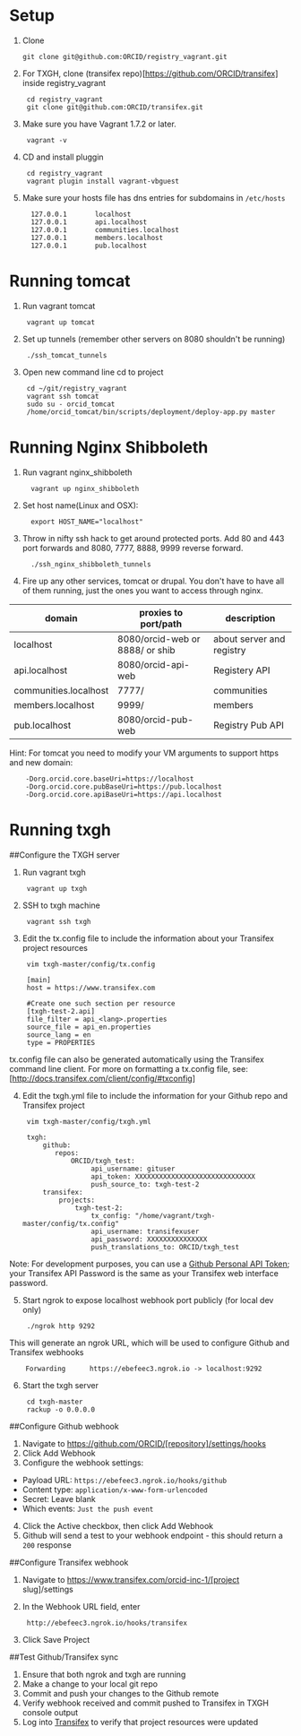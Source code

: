 
# Setup

1.  Clone

        git clone git@github.com:ORCID/registry_vagrant.git

2. For TXGH, clone (transifex repo)[https://github.com/ORCID/transifex] inside registry_vagrant

        cd registry_vagrant
        git clone git@github.com:ORCID/transifex.git

3. Make sure you have Vagrant 1.7.2 or later.

        vagrant -v

3. CD and install pluggin

        cd registry_vagrant
        vagrant plugin install vagrant-vbguest


4. Make sure your hosts file has dns entries for subdomains in `/etc/hosts`

         127.0.0.1       localhost
         127.0.0.1       api.localhost
         127.0.0.1       communities.localhost
         127.0.0.1       members.localhost
         127.0.0.1       pub.localhost

# Running tomcat

1. Run vagrant tomcat

        vagrant up tomcat

2. Set up tunnels (remember other servers on 8080 shouldn't be running)

        ./ssh_tomcat_tunnels

3. Open new command line cd to project 

        cd ~/git/registry_vagrant
        vagrant ssh tomcat
        sudo su - orcid_tomcat
        /home/orcid_tomcat/bin/scripts/deployment/deploy-app.py master

# Running Nginx Shibboleth

1. Run vagrant nginx_shibboleth

         vagrant up nginx_shibboleth

2. Set host name(Linux and OSX):

         export HOST_NAME="localhost"

3. Throw in nifty ssh hack to get around protected ports. Add 80 and 443 port forwards and 8080, 7777, 8888, 9999 reverse forward. 

         ./ssh_nginx_shibboleth_tunnels

4. Fire up any other services, tomcat or drupal. You don't have to have all of them running, just the ones you want to access through nginx.

| domain                 | proxies to port/path               | description                |
|------------------------|------------------------------------|----------------------------|
| localhost              | 8080/orcid-web or 8888/ or shib    | about server and registry  |
| api.localhost          | 8080/orcid-api-web                 | Registery API              |
| communities.localhost  | 7777/                              | communities                |
| members.localhost      | 9999/                              | members                    |
| pub.localhost          | 8080/orcid-pub-web                 | Registry Pub API           |

Hint: For tomcat you need to modify your VM arguments to support https and new domain:

        -Dorg.orcid.core.baseUri=https://localhost
        -Dorg.orcid.core.pubBaseUri=https://pub.localhost
        -Dorg.orcid.core.apiBaseUri=https://api.localhost

# Running txgh

##Configure the TXGH server

1. Run vagrant txgh

        vagrant up txgh

2. SSH to txgh machine

        vagrant ssh txgh

3. Edit the tx.config file to include the information about your Transifex project resources

        vim txgh-master/config/tx.config

        [main]
        host = https://www.transifex.com

        #Create one such section per resource
        [txgh-test-2.api]
        file_filter = api_<lang>.properties
        source_file = api_en.properties
        source_lang = en
        type = PROPERTIES
tx.config file can also be generated automatically using the Transifex command line client. For more on formatting a tx.config file, see: [http://docs.transifex.com/client/config/#txconfig]


4. Edit the txgh.yml file to include the information for your Github repo and Transifex project

        vim txgh-master/config/txgh.yml

        txgh:
            github:
               repos:
                   ORCID/txgh_test:
                        api_username: gituser
                        api_token: XXXXXXXXXXXXXXXXXXXXXXXXXXXXXX
                        push_source_to: txgh-test-2
            transifex:
                projects:
                    txgh-test-2:
                        tx_config: "/home/vagrant/txgh-master/config/tx.config"
                        api_username: transifexuser
                        api_password: XXXXXXXXXXXXXXX
                        push_translations_to: ORCID/txgh_test 
Note: For development purposes, you can use a [Github Personal API Token](https://github.com/blog/1509-personal-api-tokens); your Transifex API Password is the same as your Transifex web interface password.                                                    

5. Start ngrok to expose localhost webhook port publicly (for local dev only)

        ./ngrok http 9292
This will generate an ngrok URL, which will be used to configure Github and Transifex webhooks

        Forwarding      https://ebefeec3.ngrok.io -> localhost:9292

6. Start the txgh server

        cd txgh-master
        rackup -o 0.0.0.0

##Configure Github webhook

1. Navigate to https://github.com/ORCID/[repository]/settings/hooks
2. Click Add Webhook
3. Configure the webhook settings:
* Payload URL: ```https://ebefeec3.ngrok.io/hooks/github```
* Content type: ```application/x-www-form-urlencoded```
* Secret: Leave blank
* Which events: ```Just the push event```
4. Click the Active checkbox, then click Add Webhook
5. Github will send a test to your webhook endpoint - this should return a ```200``` response 

##Configure Transifex webhook

1. Navigate to https://www.transifex.com/orcid-inc-1/[project slug]/settings
2. In the Webhook URL field, enter
        
        http://ebefeec3.ngrok.io/hooks/transifex

3. Click Save Project

##Test Github/Transifex sync

1. Ensure that both ngrok and txgh are running 
2. Make a change to your local git repo
2. Commit and push your changes to the Github remote
3. Verify webhook received and commit pushed to Transifex in TXGH console output
4. Log into [Transifex](https://www.transifex.com/signin) to verify that project resources were updated 




        


